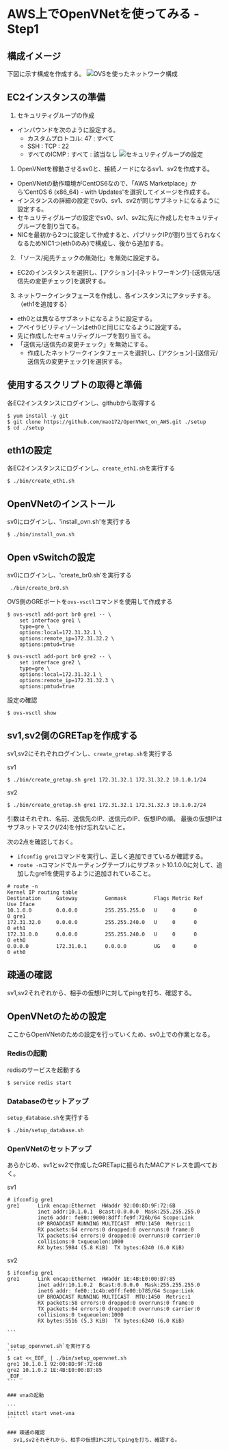 # AWS上でOpenVNetを使ってみる - Step1

## 構成イメージ

下図に示す構成を作成する。
![OVSを使ったネットワーク構成](./images/network_02.png)

## EC2インスタンスの準備

1. セキュリティグループの作成
  - インバウンドを次のように設定する。
    - カスタムプロトコル: 47 : すべて
    - SSH : TCP : 22
    - すべてのICMP : すべて : 該当なし
    ![セキュリティグループの設定](./images/security_group_01.png)
1. OpenVNetを稼動させるsv0と、接続ノードになるsv1、sv2を作成する。
  - OpenVNetの動作環境がCentOS6なので、「AWS Marketplace」から'CentOS 6 (x86_64) - with Updates'を選択してイメージを作成する。
  - インスタンスの詳細の設定でsv0、sv1、sv2が同じサブネットになるように設定する。
  - セキュリティグループの設定でsv0、sv1、sv2に先に作成したセキュリティグループを割り当てる。
  - NICを最初から2つに設定して作成すると、パブリックIPが割り当てられなくなるためNIC1つ(eth0のみ)で構成し、後から追加する。
2. 「ソース/宛先チェックの無効化」を無効に設定する。
  - EC2のインスタンスを選択し、[アクション]-[ネットワーキング]-[送信元/送信先の変更チェック]を選択する。
3. ネットワークインタフェースを作成し、各インスタンスにアタッチする。（eth1を追加する）
  - eth0とは異なるサブネットになるように設定する。
  - アベイラビリティゾーンはeth0と同じになるように設定する。
  - 先に作成したセキュリティグループを割り当てる。
  - 「送信元/送信先の変更チェック」を無効にする。
    - 作成したネットワークインタフェースを選択し、[アクション]-[送信元/送信先の変更チェック]を選択する。

## 使用するスクリプトの取得と準備
  各EC2インスタンスにログインし、githubから取得する
```
$ yum install -y git
$ git clone https://github.com/mao172/OpenVNet_on_AWS.git ./setup
$ cd ./setup
```

## eth1の設定
  各EC2インスタンスにログインし、`create_eth1.sh`を実行する
  ```
  $ ./bin/create_eth1.sh
  ```

## OpenVNetのインストール
  sv0にログインし、'install_ovn.sh'を実行する
```
$ ./bin/install_ovn.sh
```

## Open vSwitchの設定
  sv0にログインし、'create_br0.sh'を実行する
```
 ./bin/create_br0.sh
```

OVS側のGREポートを`ovs-vsctl`コマンドを使用して作成する
```
$ ovs-vsctl add-port br0 gre1 -- \
    set interface gre1 \
    type=gre \
    options:local=172.31.32.1 \
    options:remote_ip=172.31.32.2 \
    options:pmtud=true

$ ovs-vsctl add-port br0 gre2 -- \
    set interface gre2 \
    type=gre \
    options:local=172.31.32.1 \
    options:remote_ip=172.31.32.3 \
    options:pmtud=true
```

設定の確認
```
$ ovs-vsctl show
```

## sv1,sv2側のGRETapを作成する
  sv1,sv2にそれぞれログインし、`create_gretap.sh`を実行する

sv1
```
$ ./bin/create_gretap.sh gre1 172.31.32.1 172.31.32.2 10.1.0.1/24
```

sv2
```
$ ./bin/create_gretap.sh gre1 172.31.32.1 172.31.32.3 10.1.0.2/24
```

引数はそれぞれ、名前、送信先のIP、送信元のIP、仮想IPの順。
最後の仮想IPはサブネットマスク(/24)を付け忘れないこと。

次の2点を確認しておく。
- `ifconfig gre1`コマンドを実行し、正しく追加できているか確認する。
- `route -n`コマンドでルーティングテーブルにサブネット10.1.0.0に対して、追加したgre1を使用するように追加されていること。

```
# route -n
Kernel IP routing table
Destination     Gateway         Genmask         Flags Metric Ref    Use Iface
10.1.0.0        0.0.0.0         255.255.255.0   U     0      0        0 gre1
172.31.32.0     0.0.0.0         255.255.240.0   U     0      0        0 eth1
172.31.0.0      0.0.0.0         255.255.240.0   U     0      0        0 eth0
0.0.0.0         172.31.0.1      0.0.0.0         UG    0      0        0 eth0
```

## 疎通の確認
  sv1,sv2それぞれから、相手の仮想IPに対してpingを打ち、確認する。

## OpenVNetのための設定
  ここからOpenVNetのための設定を行っていくため、sv0上での作業となる。

### Redisの起動
  redisのサービスを起動する
```
$ service redis start
```

### Databaseのセットアップ
`setup_database.sh`を実行する
```
$ ./bin/setup_database.sh
```

### OpenVNetのセットアップ
  あらかじめ、sv1とsv2で作成したGRETapに振られたMACアドレスを調べておく。

  sv1
```
# ifconfig gre1
gre1      Link encap:Ethernet  HWaddr 92:00:8D:9F:72:6B
          inet addr:10.1.0.1  Bcast:0.0.0.0  Mask:255.255.255.0
          inet6 addr: fe80::9000:8dff:fe9f:726b/64 Scope:Link
          UP BROADCAST RUNNING MULTICAST  MTU:1450  Metric:1
          RX packets:64 errors:0 dropped:0 overruns:0 frame:0
          TX packets:64 errors:0 dropped:0 overruns:0 carrier:0
          collisions:0 txqueuelen:1000
          RX bytes:5984 (5.8 KiB)  TX bytes:6240 (6.0 KiB)
```

  sv2
````
$ ifconfig gre1
gre1      Link encap:Ethernet  HWaddr 1E:4B:E0:00:B7:85
          inet addr:10.1.0.2  Bcast:0.0.0.0  Mask:255.255.255.0
          inet6 addr: fe80::1c4b:e0ff:fe00:b785/64 Scope:Link
          UP BROADCAST RUNNING MULTICAST  MTU:1450  Metric:1
          RX packets:58 errors:0 dropped:0 overruns:0 frame:0
          TX packets:64 errors:0 dropped:0 overruns:0 carrier:0
          collisions:0 txqueuelen:1000
          RX bytes:5516 (5.3 KiB)  TX bytes:6240 (6.0 KiB)

```

`setup_openvnet.sh`を実行する
```
$ cat <<_EOF_ | ./bin/setup_openvnet.sh
gre1 10.1.0.1 92:00:8D:9F:72:6B
gre2 10.1.0.2 1E:4B:E0:00:B7:85
_EOF_
```

### vnaの起動

```
initctl start vnet-vna
```

### 疎通の確認
  sv1,sv2それぞれから、相手の仮想IPに対してpingを打ち、確認する。
